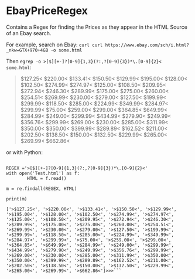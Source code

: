 # EbayPriceRegex
Contains a Regex for finding the Prices as they appear in the HTML Source of an Ebay search.

For example, search on Ebay:
`curl curl https://www.ebay.com/sch/i.html?_nkw=GTX+970+4GB -o some.html` 

Then `egrep -o >[$][+-]?[0-9]{1,3}(?:,?[0-9]{3})*\.[0-9]{2}<  some.html`:
>$127.25<
>$220.00<
>$133.41<
>$150.50<
>$129.99<
>$195.00<
>$128.00<
>$102.50<
>$274.99<
>$274.97<
>$125.00<
>$108.50<
>$209.95<
>$272.94<
>$246.30<
>$289.99<
>$175.00<
>$275.00<
>$260.00<
>$254.51<
>$269.99<
>$230.00<
>$279.00<
>$127.50<
>$199.99<
>$299.99<
>$118.50<
>$285.00<
>$224.99<
>$349.99<
>$284.97<
>$299.99<
>$75.00<
>$259.00<
>$299.00<
>$364.85<
>$649.99<
>$284.99<
>$249.00<
>$299.99<
>$434.99<
>$279.90<
>$249.99<
>$356.76<
>$299.99<
>$269.00<
>$230.00<
>$285.00<
>$311.99<
>$350.00<
>$350.00<
>$399.99<
>$289.89<
>$162.52<
>$211.00<
>$202.50<
>$138.50<
>$150.00<
>$132.50<
>$229.99<
>$265.00<
>$269.99<
>$662.86<

or with Python:
```import re

REGEX ='>[$][+-]?[0-9]{1,3}(?:,?[0-9]{3})*\.[0-9]{2}<'
with open('Test.html') as f:
        HTML = f.read()

m = re.findall(REGEX, HTML)

print(m)

['>$127.25<', '>$220.00<', '>$133.41<', '>$150.50<', '>$129.99<', '>$195.00<', '>$128.00<', '>$102.50<', '>$274.99<', '>$274.97<', '>$125.00<', '>$108.50<', '>$209.95<', '>$272.94<', '>$246.30<', '>$289.99<', '>$175.00<', '>$275.00<', '>$260.00<', '>$254.51<', '>$269.99<', '>$230.00<', '>$279.00<', '>$127.50<', '>$199.99<', '>$299.99<', '>$118.50<', '>$285.00<', '>$224.99<', '>$349.99<', '>$284.97<', '>$299.99<', '>$75.00<', '>$259.00<', '>$299.00<', '>$364.85<', '>$649.99<', '>$284.99<', '>$249.00<', '>$299.99<', '>$434.99<', '>$279.90<', '>$249.99<', '>$356.76<', '>$299.99<', '>$269.00<', '>$230.00<', '>$285.00<', '>$311.99<', '>$350.00<', '>$350.00<', '>$399.99<', '>$289.89<', '>$162.52<', '>$211.00<', '>$202.50<', '>$138.50<', '>$150.00<', '>$132.50<', '>$229.99<', '>$265.00<', '>$269.99<', '>$662.86<']>>>```
